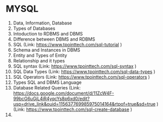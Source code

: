 # MYSQL
1. Data, Information, Database
2. Types of Databases
3. Intoduction to RDBMS and DBMS
4. Difference between DBMS and RDBMS
5. SQL (Link: https://www.tpointtech.com/sql-tutorial )
6. Schema and Instances in DBMS
7. Entity and Types of Entity
8. Relationship and it types
9. SQL syntax (Link: https://www.tpointtech.com/sql-syntax )
10. SQL Data Types (Link: https://www.tpointtech.com/sql-data-types )
11. SQL Operators (Link: https://www.tpointtech.com/sql-operators )
12. Types SQL and DBMS Language
13. Database Related Queries
    (Link: https://docs.google.com/document/d/11ZcW4F-99bcG6uGjL4iR4yqcYs8p6xd0/edit?usp=drive_link&ouid=115637769985975014164&rtpof=true&sd=true )
    (Link: https://www.tpointtech.com/sql-create-database )
14.  
